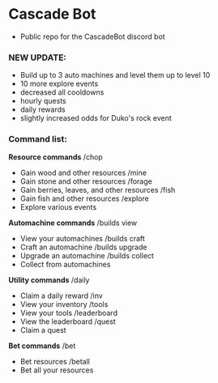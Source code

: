 # Cascade Bot
- Public repo for the CascadeBot discord bot

### NEW UPDATE:
- Build up to 3 auto machines and level them up to level 10
- 10 more explore events
- decreased all cooldowns
- hourly quests
- daily rewards
- slightly increased odds for Duko's rock event


### Command list:
**Resource commands**
/chop
- Gain wood and other resources
/mine
- Gain stone and other resources
/forage
- Gain berries, leaves, and other resources
/fish
- Gain fish and other resources
/explore
- Explore various events

**Automachine commands**
/builds view
- View your automachines
/builds craft
- Craft an automachine
/builds upgrade
- Upgrade an automachine
/builds collect
- Collect from automachines

**Utility commands**
/daily
- Claim a daily reward
/inv
- View your inventory
/tools
- View your tools
/leaderboard
- View the leaderboard
/quest
- Claim a quest

**Bet commands**
/bet
- Bet resources
/betall
- Bet all your resources

